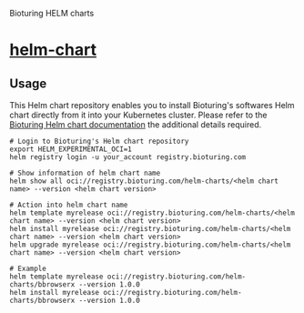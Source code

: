 Bioturing HELM charts
# [helm-chart](https://github.com/bioturing/helmchart)

## Usage

This Helm chart repository enables you to install Bioturing's softwares
Helm chart directly from it into your Kubernetes cluster. Please refer to the
[Bioturing Helm chart documentation](https://github.com/bioturing/helmchart)
the additional details required.

```shell
# Login to Bioturing's Helm chart repository
export HELM_EXPERIMENTAL_OCI=1
helm registry login -u your_account registry.bioturing.com

# Show information of helm chart name
helm show all oci://registry.bioturing.com/helm-charts/<helm chart name> --version <helm chart version>

# Action into helm chart name
helm template myrelease oci://registry.bioturing.com/helm-charts/<helm chart name> --version <helm chart version>
helm install myrelease oci://registry.bioturing.com/helm-charts/<helm chart name> --version <helm chart version>
helm upgrade myrelease oci://registry.bioturing.com/helm-charts/<helm chart name> --version <helm chart version>

# Example
helm template myrelease oci://registry.bioturing.com/helm-charts/bbrowserx --version 1.0.0
helm install myrelease oci://registry.bioturing.com/helm-charts/bbrowserx --version 1.0.0
```
